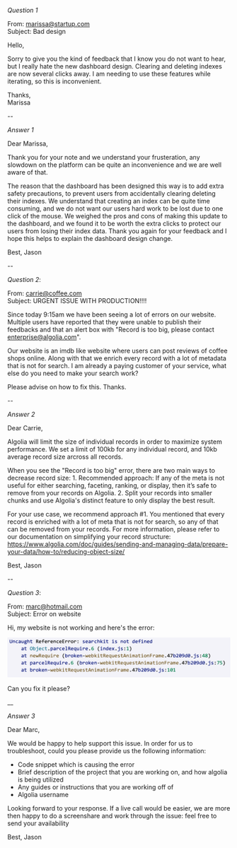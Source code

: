 *Question 1*  

 
From: marissa@startup.com  
Subject:  Bad design  

Hello,  
  
Sorry to give you the kind of feedback that I know you do not want to hear, but I really hate the new dashboard design. Clearing and deleting indexes are now several clicks away. I am needing to use these features while iterating, so this is inconvenient.  
   
Thanks,  
Marissa  


  
--


*Answer 1*

Dear Marissa,

Thank you for your note and we understand your frusteration, any slowdown on the platform can be quite an inconvenience and we are well aware of that. 

The reason that the dashboard has been designed this way is to add extra safety precautions, to prevent users from accidentally clearing deleting their indexes. We understand that creating an index can be quite time consuming, and we do not want our users hard work to be lost due to one click of the mouse. We weighed the pros and cons of making this update to the dashboard, and we found it to be worth the extra clicks to protect our users from losing their index data. Thank you again for your feedback and I hope this helps to explain the dashboard design change.

Best,
Jason

--

*Question 2*:   
  
From: carrie@coffee.com  
Subject: URGENT ISSUE WITH PRODUCTION!!!!  
  
Since today 9:15am we have been seeing a lot of errors on our website. Multiple users have reported that they were unable to publish their feedbacks and that an alert box with "Record is too big, please contact enterprise@algolia.com".  
  
Our website is an imdb like website where users can post reviews of coffee shops online. Along with that we enrich every record with a lot of metadata that is not for search. I am already a paying customer of your service, what else do you need to make your search work?  
  
Please advise on how to fix this. Thanks.   

  
--

*Answer 2*

Dear Carrie,

Algolia will limit the size of individual records in order to maximize system performance. We set a limit of 100kb for any individual record, and 10kb average record size arcross all records.

When you see the "Record is too big" error, there are two main ways to decrease record size:
    1. Recommended approach: If any of the meta is not useful for either searching, faceting, ranking, or display, then it’s safe to remove from your records on Algolia.
    2. Split your records into smaller chunks and use Algolia's distinct feature to only display the best result. 

For your use case, we recommend approach #1. You mentioned that every record is enriched with a lot of meta that is not for search, so any of that can be removed from your records. For more information, please refer to our documentation on simplifying your record structure: https://www.algolia.com/doc/guides/sending-and-managing-data/prepare-your-data/how-to/reducing-object-size/

Best,
Jason

--


*Question 3*:   


From: marc@hotmail.com  
Subject: Error on website  
  
Hi, my website is not working and here's the error:  
  
![error message](./error.png)  
  
Can you fix it please?  

__

*Answer 3*

Dear Marc,

We would be happy to help support this issue. In order for us to troubleshoot, could you please provide us the following information:

 - Code snippet which is causing the error
 - Brief description of the project that you are working on, and how algolia is being utilized
 - Any guides or instructions that you are working off of
 - Algolia username

Looking forward to your response. If a live call would be easier, we are more then happy to do a screenshare and work through the issue: feel free to send your availability

Best,
Jason


